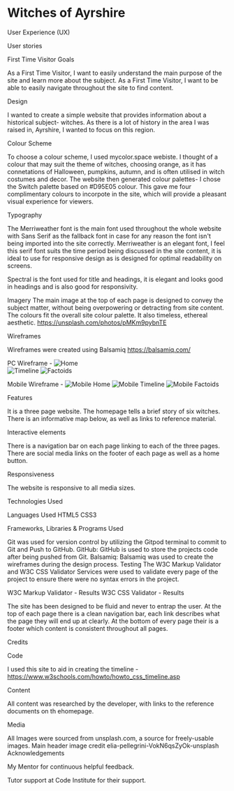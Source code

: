 # Witches of Ayrshire

User Experience (UX)

User stories

First Time Visitor Goals

As a First Time Visitor, I want to easily understand the main purpose of the site and learn more about the subject.
As a First Time Visitor, I want to be able to easily navigate throughout the site to find content.

Design

I wanted to create a simple website that provides information about a historical subject- witches. 
As there is a lot of history in the area I was raised in, Ayrshire, I wanted to focus on this region.


Colour Scheme

To choose a colour scheme, I used mycolor.space webiste. I thought of a colour that may suit the theme of witches, choosing orange, as it has connetations of Halloween, pumpkins, autumn, and is often utilised in witch costumes and decor. 
The website then generated colour palettes- I chose the Switch palette based on #D95E05 colour. This gave me four complimentary colours to incorpote in the site, which will provide a pleasant visual experience for viewers.

Typography

The Merriweather font is the main font used throughout the whole website with Sans Serif as the fallback font in case for any reason the font isn't being imported into the site correctly. Merriweather is an elegant font, I feel this serif font suits the time period being discussed in the site content, it is ideal to use for responsive design as is designed for optimal readability on screens.

Spectral is the font used for title and headings, it is elegant and looks good in headings and is also good for responsivity.

Imagery
The main image at the top of each page is designed to convey the subject matter, without being overpowering or detracting from site content. The colours fit the overall site colour palette. It also timeless, ethereal aesthetic. https://unsplash.com/photos/pMKm9pybnTE

Wireframes

Wireframes were created using Balsamiq https://balsamiq.com/

PC Wireframe - 
![Home](https://user-images.githubusercontent.com/90456415/142780184-ac85fac7-0a85-4eca-aad4-b5ff9050d7bb.png)              
![Timeline](https://user-images.githubusercontent.com/90456415/142780175-9cbe8ff1-3b0d-4287-949f-4fe510b5c7eb.png)
![Factoids](https://user-images.githubusercontent.com/90456415/142780191-f3271e48-acce-45fb-bf55-ca175f41f3ad.png)

Mobile Wireframe - 
![Mobile Home](https://user-images.githubusercontent.com/90456415/142780195-6e1af0de-c8f3-48e9-a02d-0866aab8b6e9.png)
![Mobile  Timeline ](https://user-images.githubusercontent.com/90456415/142780198-3f01763e-1b88-4ee9-883a-efa04be0eb32.png)
![Mobile Factoids](https://user-images.githubusercontent.com/90456415/142780203-9f631188-2637-4b4f-bce5-1008aad6a439.png)

Features

It is a three page website.
The homepage tells a brief story of six witches.
There is an informative map below, as well as links to reference material.

Interactive elements

There is a navigation bar on each page linking to each of the three pages.
There are social media links on the footer of each page as well as a home button.

Responsiveness

The website is responsive to all media sizes. 


Technologies Used

Languages Used
HTML5
CSS3

Frameworks, Libraries & Programs Used

Git was used for version control by utilizing the Gitpod terminal to commit to Git and Push to GitHub.
GitHub:
GitHub is used to store the projects code after being pushed from Git.
Balsamiq:
Balsamiq was used to create the wireframes during the design process.
Testing
The W3C Markup Validator and W3C CSS Validator Services were used to validate every page of the project to ensure there were no syntax errors in the project.

W3C Markup Validator - Results
W3C CSS Validator - Results

The site has been designed to be fluid and never to entrap the user. At the top of each page there is a clean navigation bar, each link describes what the page they will end up at clearly.
At the bottom of every page their is a footer which content is consistent throughout all pages.

Credits

Code

I used this site to aid in creating the timeline - https://www.w3schools.com/howto/howto_css_timeline.asp

Content

All content was researched by the developer, with links to the reference documents on th ehomepage.

Media

All Images were sourced from unsplash.com, a source for freely-usable images. 
Main header image credit elia-pellegrini-VokN6qsZyOk-unsplash
Acknowledgements

My Mentor for continuous helpful feedback.

Tutor support at Code Institute for their support.


